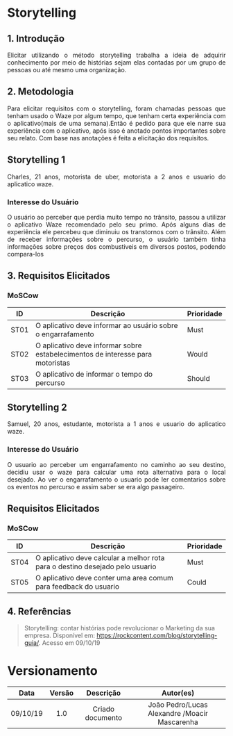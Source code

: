 # Storytelling

## 1. Introdução

<p align="justify">
Elicitar utilizando o método storytelling trabalha a ideia de adquirir conhecimento por meio de histórias sejam elas contadas por um grupo de pessoas ou até mesmo uma organização.

</p>

## 2. Metodologia 
<p align="justify">
Para elicitar requisitos com o storytelling, foram chamadas pessoas que tenham usado o Waze por algum tempo, que tenham certa experiência com o aplicativo(mais de uma semana).Então é pedido para que ele narre sua experiência com o aplicativo, após isso é anotado pontos importantes sobre seu relato. Com base nas anotações é feita a elicitação dos requisitos.
</p>

## Storytelling 1 
<p align="justify">
Charles, 21 anos, motorista de uber, motorista a 2 anos e usuario do aplicatico waze.
</p>

### Interesse do Usuário

<p align="justify">
O usuário ao perceber que perdia muito tempo no trânsito, passou a utilizar o aplicativo Waze recomendado pelo seu primo. Após alguns dias de experiência ele percebeu que diminuiu os transtornos com o trânsito. Além de receber informações sobre o percurso, o usuário também tinha informações sobre preços dos combustiveis em diversos postos, podendo compara-los
</p>

## 3. Requisitos Elicitados

### MoSCow

ID  | Descrição | Prioridade
--------- | ------|-----
ST01 | O aplicativo deve informar ao usuário sobre o engarrafamento | Must
ST02 | O aplicativo deve informar sobre estabelecimentos de interesse para motoristas | Would 
ST03 | O aplicativo de informar o tempo do percurso | Should

##  Storytelling 2
<p align="justify">
Samuel, 20 anos, estudante, motorista a 1 anos e usuario do aplicatico waze.
</p>

### Interesse do Usuário

<p align="justify">
O usuario ao perceber um engarrafamento no caminho ao seu destino, decidiu usar o waze para calcular uma rota alternativa para o local desejado. Ao ver o engarrafamento o usuario pode ler comentarios sobre os eventos no percurso e assim saber se era algo passageiro.
</p>

## Requisitos Elicitados

### MoSCow

ID  | Descrição | Prioridade
--------- | ------|-----
ST04 | O aplicativo deve calcular a melhor rota para o destino desejado pelo usuario | Must 
ST05 | O aplicativo deve conter uma area comum para feedback do usuario | Could

## 4. Referências
>Storytelling: contar histórias pode revolucionar o Marketing da sua empresa. Disponível em: https://rockcontent.com/blog/storytelling-guia/. Acesso em 09/10/19


# Versionamento

| Data | Versão | Descrição | Autor(es) |
|:--:|:--:|:--:|:--:|
|09/10/19|1.0| Criado documento |João Pedro/Lucas Alexandre /Moacir Mascarenha |

